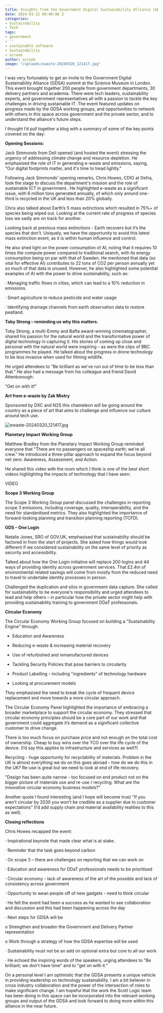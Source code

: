 ```yaml
---
title: Insights from the Government Digital Sustainability Alliance (GDSA) 2024 Summit
date: 2024-03-22 08:00:00 Z
categories:
- Sustainability
- Tech
tags:
- government
- ''
- sustainable software
- Sustainability
- ocronk
author: ocronk
image: "/uploads/ewaste-20240320_121417.jpg"
---
```


I was very fortunately to get an invite to the Government Digital Sustainability Alliance (GDSA) summit at the Science Museum in London. This event brought together 200 people from government departments, 30 delivery partners and academia. There were tech leaders, sustainability experts, and government representatives all with a passion to tackle the key challenges in driving sustainable IT. The event featured updates on progress made by the GDSA working groups, and opportunities to network with others in this space across government and the private sector, and to understand the alliance's future steps.

I thought I’d pull together a blog with a summary of some of the key points covered on the day:

**Opening Sessions:**

Jack Simmonds from Dell opened (and hosted the event) stressing the urgency of addressing climate change and resource depletion. He emphasised the role of IT in generating e-waste and emissions, saying, "Our digital footprints matter, and it's time to tread lightly."

Following Jack Simmonds' opening remarks, Chris Howes, CDIO at Defra, took the stage to discuss the department's mission and the role of sustainable ICT in government.. He highlighted e-waste as a significant issue, with 6 million tons generated annually, of which only around one-third is recycled in the UK and less than 20% globally.

Chris also talked about Earth’s 5 mass extinctions which resulted in 75%\+ of species being wiped out. Looking at the current rate of progress of species loss we sadly are on track for another.

Looking back at previous mass extinctions - Earth recovers but it’s the species that don't. Uniquely, we have the opportunity to avoid this latest mass extinction event, as it is within human influence and control.

He also shed light on the power consumption of AI, noting that it requires 10 times the compute power compared to traditional search, with its energy consumption being on par with that of Sweden. He mentioned that data (so vital for effective AI) contributes to 22 tons of CO2 per person annually yet so much of that data is unused. However, he also highlighted some potential examples of AI with the power to drive sustainability, such as:

· Managing traffic flows in cities, which can lead to a 10% reduction in emissions.

· Smart agriculture to reduce pesticide and water usage

· Identifying drainage channels from earth observation data to restore peatland.

**Toby Strong – reminding us why this matters.**

Toby Strong, a multi-Emmy and Bafta award-winning cinematographer, shared his passion for the natural world and the transformative power of digital technology in capturing it. His stories of coming up close and personal with the natural world were inspiring – as were the clips of BBC programmes he played. He talked about the progress in drone technology to be less invasive when used for filming wildlife.

He urged attendees to "Be brilliant as we've run out of time to be less than that." He also had a message from his colleague and friend David Attenborough:

“Get on with it!”

**Art from e-waste by Zak Mistry**

Sponsored by DXC and N2S this chameleon will be going around the country as a piece of art that aims to challenge and influence our culture around tech use.

![ewaste-20240320_121417.jpg](/uploads/ewaste-20240320_121417.jpg)

**Planetary Impact Working Group**

Matthew Bradley from the Planetary Impact Working Group reminded everyone that "There are no passengers on spaceship earth; we're all crew." He introduced a three-pillar approach to expand the focus beyond net zero: Awareness, Assessment, and Action.

He shared this video with the room which I think is one of the best short videos highlighting the impacts of technology that I have seen:

VIDEO

**Scope 3 Working Group**

The Scope 3 Working Group panel discussed the challenges in reporting scope 3 emissions, including coverage, quality, interoperability, and the need for standardised metrics. They also highlighted the importance of forward-looking planning and transition planning reporting (TCFD).

**GDS – One Login**

Natalie Jones, SRO of GOV.UK, emphasised that sustainability should be factored in from the start of projects. She asked how things would look different if we considered sustainability on the same level of priority as security and accessibility.

Talked about how the One Login initiative will replace 200 logins and 44 ways of providing identity across government services. That £2.4m of environmental related savings will come from mostly from the reduced need to travel to undertake identity processes in person.

Challenged the duplication and silos in government data capture. She called for sustainability to be everyone's responsibility and urged attendees to lead and help others – in particular how the private sector might help with providing sustainability training to government DDaT professonals.

**Circular Economy**

The Circular Economy Working Group focused on building a "Sustainability Engine" through:

* Education and Awareness

* Reducing e-waste & increasing material recovery

* Use of refurbished and remanufactured devices

* Tackling Security Policies that pose barriers to circularity

* Product Labelling - including "ingredients" of technology hardware

* Looking at procurement models

They emphasised the need to break the cycle of frequent device replacement and move towards a more circular approach.

The Circular Economy Panel highlighted the importance of embracing a broader marketplace to support the circular economy. They stressed that circular economy principles should be a core part of our work and that government could aggregate it’s demand as a significant collective customer to drive change.

There is too much focus on purchase price and not enough on the total cost of ownership. Cheap to buy wins over the TCO over the life cycle of the device. (I’d say this applies to infrastructure and services as well?)

Recycling - huge opportunity for recyclability of materials. Problem in the UK is almost everything we do on this goes abroad - how do we do this in the UK? Re-use is great but we need to look at end of life recovery.

"Design has been quite narrow - too focused on end product not on the bigger picture of materials use and re-use / recycling. What are the innovative circular economy business models?"

Another quote I found interesting (and I hope will become true) "If you aren't circular by 2030 you won't be credible as a supplier due to customer expectations” (I’d add supply chain and material availability realities to this as well).

**Closing reflections**

Chris Howes recapped the event:

· Inspirational keynote that made clear what is at stake.

· Reminder that the task goes beyond carbon

· On scope 3 – there are challenges on reporting that we can work on

· Education and awareness for DDaT professionals needs to be prioritised

· Circular economy - lack of awareness of the art of the possible and lack of consistency across government

· Opportunity to wean people off of new gadgets - need to think circular

· He felt the event had been a success as he wanted to see collaboration and discussion and this had been happening across the day

· Next steps for GDSA will be

o Strengthen and broaden the Government and Delivery Partner representation

o Work through a strategy of how the GDSA expertise will be used

· Sustainability must not be an add on optional extra but core to all our work

· He echoed the inspiring words of the speakers, urging attendees to "Be brilliant; we don't have time" and to "get on with it."

On a personal level I am optimistic that the GDSA presents a unique vehicle in providing leadership on technology sustainability. I am a bit believer in cross industry collaboration and the power of the intersection of roles to make significant change. I am hopeful that the work the Scott Logic team has been doing in this space can be incorporated into the relevant working groups and output of the GDSA and look forward to doing more within this alliance in the near future.